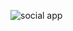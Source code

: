 ![social app](https://user-images.githubusercontent.com/103148256/192523536-9fea424d-a401-4595-987d-070aed90ea92.png)
